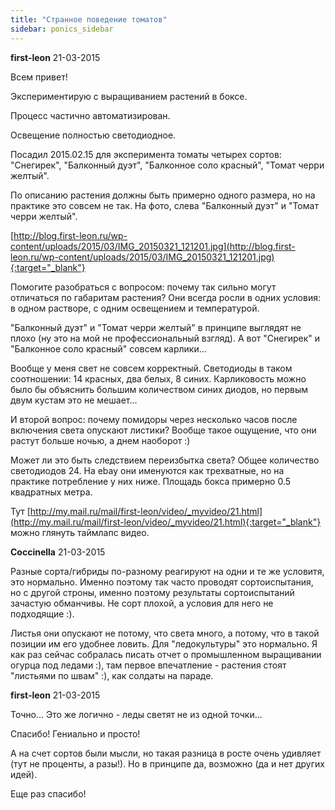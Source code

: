 ```yaml
---
title: "Странное поведение томатов"
sidebar: ponics_sidebar
---
```


**first-leon** 21-03-2015

Всем привет!

Экспериментирую с выращиванием растений в боксе.

Процесс частично автоматизирован.

Освещение полностью светодиодное.

Посадил 2015.02.15 для эксперимента томаты четырех сортов: "Снегирек", "Балконный дуэт", "Балконное соло красный", "Томат черри желтый".

По описанию растения должны быть примерно одного размера, но на практике это совсем не так. На фото, слева "Балконный дуэт" и "Томат черри желтый".

[http://blog.first-leon.ru/wp-content/uploads/2015/03/IMG_20150321_121201.jpg](http://blog.first-leon.ru/wp-content/uploads/2015/03/IMG_20150321_121201.jpg){:target="_blank"}

Помогите разобраться с вопросом: почему так сильно могут отличаться по габаритам растения? Они всегда росли в одних условия: в одном растворе, с одним освещением и температурой.

"Балконный дуэт" и "Томат черри желтый" в принципе выглядят не плохо (ну это на мой не профессиональный взгляд). А вот "Снегирек" и "Балконное соло красный" совсем карлики...

Вообще у меня свет не совсем корректный. Светодиоды в таком соотношении: 14 красных, два белых, 8 синих. Карликовость можно было бы объяснить большим количеством синих диодов, но первым двум кустам это не мешает...

И второй вопрос: почему помидоры через несколько часов после включения света опускают листики? Вообще такое ощущение, что они растут больше ночью, а днем наоборот :)

Может ли это быть следствием переизбытка света? Общее количество светодиодов 24. На ebay они именуются как трехватные, но на практике потребление у них ниже. Площадь бокса примерно 0.5 квадратных метра.

Тут [http://my.mail.ru/mail/first-leon/video/_myvideo/21.html](http://my.mail.ru/mail/first-leon/video/_myvideo/21.html){:target="_blank"} можно глянуть таймлапс видео.


**Coccinella** 21-03-2015

Разные сорта/гибриды по-разному реагируют на одни и те же условитя, это нормально. Именно поэтому так часто проводят сортоиспытания, но с другой строны, именно поэтому результаты сортоиспытаний зачастую обманчивы. Не сорт плохой, а условия для него не подходящие :).

Листья они опускают не потому, что света много, а потому, что в такой позиции им его удобнее ловить. Для "ледокультуры" это нормально. Я как раз сейчас собралась писать отчет о промышленном выращивании огурца под ледами :), там первое впечатление - растения стоят "листьями по швам" :), как солдаты на параде.


**first-leon** 21-03-2015

Точно... Это же логично - леды светят не из одной точки...

Спасибо! Гениально и просто!

А на счет сортов были мысли, но такая разница в росте очень удивляет (тут не проценты, а разы!). Но в принципе да, возможно (да и нет других идей).

Еще раз спасибо!


